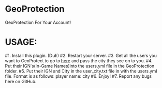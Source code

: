 # GeoProtection
GeoProtection For Your Account!


# USAGE:

#1.
Install this plugin. (Duh)
#2.
Restart your server.
#3.
Get all the users you want to GeoProtect to go to [here](http://ipinfo.io) and pass the city they see on to you.
#4.
Put their IGN's(In-Game Names)into the users.yml file in the GeoProtection folder.
#5.
Put their IGN and City in the user_city.txt file in with the users.yml file. Format is as follows: player name: city
#6.
Enjoy!
#7.
Report any bugs here on GitHub.
